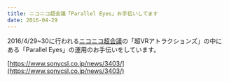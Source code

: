 ```yaml
---
title: ニコニコ超会議「Parallel Eyes」お手伝いしてます
date: 2016-04-29
---
```


2016/4/29~30に行われる[ニコニコ超会議](https://www.chokaigi.jp/)の「超VRアトラクションズ」の中にある「Parallel Eyes」の運用のお手伝いをしています。

[https://www.sonycsl.co.jp/news/3403/](https://www.sonycsl.co.jp/news/3403/)

<!--more-->
